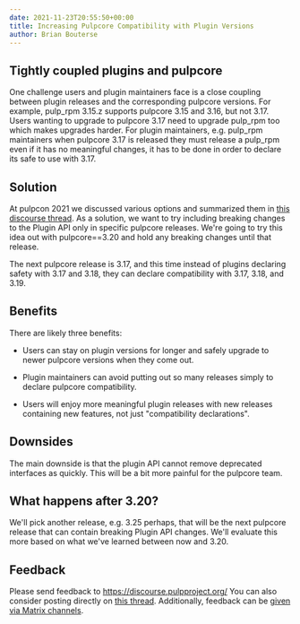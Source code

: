 ```yaml
---
date: 2021-11-23T20:55:50+00:00
title: Increasing Pulpcore Compatibility with Plugin Versions
author: Brian Bouterse
---
```

<!-- more -->
## Tightly coupled plugins and pulpcore

One challenge users and plugin maintainers face is a close coupling between plugin releases and the
corresponding pulpcore versions. For example, pulp_rpm 3.15.z supports pulpcore 3.15 and 3.16, but
not 3.17. Users wanting to upgrade to pulpcore 3.17 need to upgrade pulp_rpm too which makes
upgrades harder. For plugin maintainers, e.g. pulp_rpm maintainers when pulpcore 3.17 is released
they must release a pulp_rpm even if it has no meaningful changes, it has to be done in order to
declare its safe to use with 3.17.

## Solution
At pulpcon 2021 we discussed various options and summarized them in [this discourse thread](https://discourse.pulpproject.org/t/what-to-do-to-reduce-unecessary-plugin-compatibility-releases/236/).
As a solution, we want to try including breaking changes to the Plugin API only in specific pulpcore
releases. We're going to try this idea out with pulpcore==3.20 and hold any breaking changes until
that release.

The next pulpcore release is 3.17, and this time instead of plugins declaring safety with 3.17 and
3.18, they can declare compatibility with 3.17, 3.18, and 3.19.

## Benefits

There are likely three benefits:

* Users can stay on plugin versions for longer and safely upgrade to newer pulpcore
versions when they come out.

* Plugin maintainers can avoid putting out so many releases simply to declare pulpcore
  compatibility.

* Users will enjoy more meaningful plugin releases with new releases containing new features, not
  just "compatibility declarations".

## Downsides

The main downside is that the plugin API cannot remove deprecated interfaces as quickly. This will
be a bit more painful for the pulpcore team.

## What happens after 3.20?

We'll pick another release, e.g. 3.25 perhaps, that will be the next pulpcore release that can
contain breaking Plugin API changes. We'll evaluate this more based on what we've learned between
now and 3.20.

## Feedback

Please send feedback to https://discourse.pulpproject.org/ You can also consider posting directly
on [this thread](https://discourse.pulpproject.org/t/what-to-do-to-reduce-unecessary-plugin-compatibility-releases/236).
Additionally, feedback can be [given via Matrix channels](https://pulpproject.org/help/#chat-to-us).
